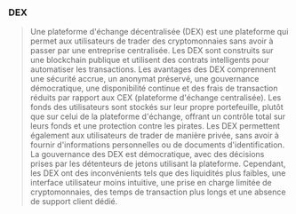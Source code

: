 ### DEX 

> Une plateforme d'échange décentralisée (DEX) est une plateforme qui permet aux utilisateurs de trader des cryptomonnaies sans avoir à passer par une entreprise centralisée. Les DEX sont construits sur une blockchain publique et utilisent des contrats intelligents pour automatiser les transactions. Les avantages des DEX comprennent une sécurité accrue, un anonymat préservé, une gouvernance démocratique, une disponibilité continue et des frais de transaction réduits par rapport aux CEX (plateforme d'échange centralisée). Les fonds des utilisateurs sont stockés sur leur propre portefeuille, plutôt que sur celui de la plateforme d'échange, offrant un contrôle total sur leurs fonds et une protection contre les pirates. Les DEX permettent également aux utilisateurs de trader de manière privée, sans avoir à fournir d'informations personnelles ou de documents d'identification. La gouvernance des DEX est démocratique, avec des décisions prises par les détenteurs de jetons utilisant la plateforme. Cependant, les DEX ont des inconvénients tels que des liquidités plus faibles, une interface utilisateur moins intuitive, une prise en charge limitée de cryptomonnaies, des temps de transaction plus longs et une absence de support client dédié.
